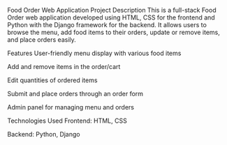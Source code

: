 Food Order Web Application
Project Description
This is a full-stack Food Order web application developed using HTML, CSS for the frontend and Python with the Django framework for the backend. It allows users to browse the menu, add food items to their orders, update or remove items, and place orders easily.

Features
User-friendly menu display with various food items

Add and remove items in the order/cart

Edit quantities of ordered items

Submit and place orders through an order form

Admin panel for managing menu and orders

Technologies Used
Frontend: HTML, CSS

Backend: Python, Django

